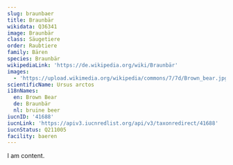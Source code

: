 ```yaml
---
slug: braunbaer
title: Braunbär
wikidata: Q36341
image: Braunbär
class: Säugetiere
order: Raubtiere
family: Bären
species: Braunbär
wikipediaLink: 'https://de.wikipedia.org/wiki/Braunbär'
images:
  - 'https://upload.wikimedia.org/wikipedia/commons/7/7d/Brown_bear.jpg'
scientificName: Ursus arctos
i18nNames:
  en: Brown Bear
  de: Braunbär
  nl: bruine beer
iucnID: '41688'
iucnLink: 'https://apiv3.iucnredlist.org/api/v3/taxonredirect/41688'
iucnStatus: Q211005
facility: baeren
---
```


I am content.
